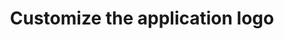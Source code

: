 ---
title: Customize the application logo
Order: 4
Theme: gui
Icon: fas fa-paintbrush
Description : Find out about the different ways to customize the application logo
StartPage : getting-started
Duration : 20m
visible : true
---
